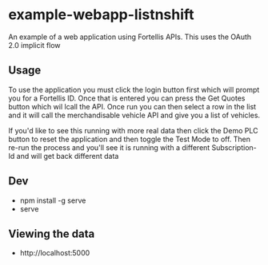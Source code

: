 # example-webapp-listnshift
An example of a web application using Fortellis APIs. This uses the OAuth 2.0 implicit flow

## Usage
To use the application you must click the login button first which will prompt you for a Fortellis ID. Once that is entered you can press the Get Quotes button which wil lcall the API. Once run you can then select a row in the list and it will call the merchandisable vehicle API and give you a list of vehicles.

If you'd like to see this running with more real data then click the Demo PLC button to reset the application and then toggle the Test Mode to off. Then re-run the process and you'll see it is running with a different Subscription-Id and will get back different data

## Dev
* npm install -g serve
* serve

## Viewing the data
* http://localhost:5000
